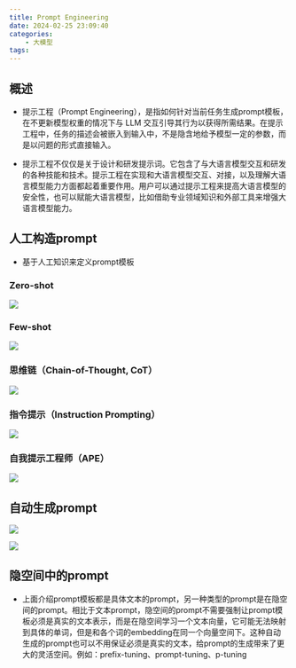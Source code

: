 ```yaml
---
title: Prompt Engineering
date: 2024-02-25 23:09:40
categories:
    - 大模型
tags:
---
```


## 概述

- 提示工程（Prompt Engineering），是指如何针对当前任务生成prompt模板，在不更新模型权重的情况下与 LLM 交互引导其行为以获得所需结果。在提示工程中，任务的描述会被嵌入到输入中，不是隐含地给予模型一定的参数，而是以问题的形式直接输入。

- 提示工程不仅仅是关于设计和研发提示词。它包含了与大语言模型交互和研发的各种技能和技术。提示工程在实现和大语言模型交互、对接，以及理解大语言模型能力方面都起着重要作用。用户可以通过提示工程来提高大语言模型的安全性，也可以赋能大语言模型，比如借助专业领域知识和外部工具来增强大语言模型能力。

## 人工构造prompt

- 基于人工知识来定义prompt模板

### Zero-shot

![](img/note/202403062043.png)

### Few-shot

![](img/note/202403062044.png)

### 思维链（Chain-of-Thought, CoT）

![](img/note/202403062045.png)

### 指令提示（Instruction Prompting）

![](img/note/202403062046.png)

### 自我提示工程师（APE）

![](img/note/202403062047.png)

## 自动生成prompt

![](img/note/202410092150.png)

![](img/note/202410092151.png)

## 隐空间中的prompt

- 上面介绍prompt模板都是具体文本的prompt，另一种类型的prompt是在隐空间的prompt。相比于文本prompt，隐空间的prompt不需要强制让prompt模板必须是真实的文本表示，而是在隐空间学习一个文本向量，它可能无法映射到具体的单词，但是和各个词的embedding在同一个向量空间下。这种自动生成的prompt也可以不用保证必须是真实的文本，给prompt的生成带来了更大的灵活空间。例如：prefix-tuning、prompt-tuning、p-tuning
